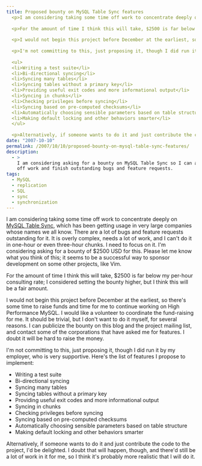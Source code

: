 ```yaml
---
title: Proposed bounty on MySQL Table Sync features
  <p>I am considering taking some time off work to concentrate deeply on <a href="http://mysqltoolkit.sourceforge.net/">MySQL Table Sync</a>, which has been getting usage in very large companies whose names we all know.  There are a lot of bugs and feature requests outstanding for it.  It is overly complex, needs a lot of work, and I can't do it in one-hour or even three-hour chunks.  I need to focus on it.  I'm considering asking for a bounty of $2500 USD for this.  Please let me know what you think of this; it seems to be a successful way to sponsor development on some other projects, like Vim.</p>
  
  <p>For the amount of time I think this will take, $2500 is far below my per-hour consulting rate; I considered setting the bounty higher, but I think this will be a fair amount.</p>
  
  <p>I would not begin this project before December at the earliest, so there's some time to raise funds and time for me to continue working on High Performance MySQL.  I would like a volunteer to coordinate the fund-raising for me.  It should be trivial, but I don't want to do it myself, for several reasons.  I can publicize the bounty on this blog and the project mailing list, and contact some of the corporations that have asked me for features.  I doubt it will be hard to raise the money.</p>
  
  <p>I'm not committing to this, just proposing it, though I did run it by my employer, who is very supportive.  Here's the list of features I propose to implement:</p>
  
  <ul>
  <li>Writing a test suite</li>
  <li>Bi-directional syncing</li>
  <li>Syncing many tables</li>
  <li>Syncing tables without a primary key</li>
  <li>Providing useful exit codes and more informational output</li>
  <li>Syncing in chunks</li>
  <li>Checking privileges before syncing</li>
  <li>Syncing based on pre-computed checksums</li>
  <li>Automatically choosing sensible parameters based on table structure</li>
  <li>Making default locking and other behaviors smarter</li>
  </ul>
  
  <p>Alternatively, if someone wants to do it and just contribute the code to the project, I'd be delighted.  I doubt that will happen, though, and there'd still be a lot of work in it for me, so I think it's probably more realistic that I will do it.</p>
date: "2007-10-10"
permalink: /2007/10/10/proposed-bounty-on-mysql-table-sync-features/
description:
  - >
    I am considering asking for a bounty on MySQL Table Sync so I can afford to take
    off work and finish outstanding bugs and feature requests.
tags:
  - MySQL
  - replication
  - SQL
  - sync
  - synchronization
---
```

I am considering taking some time off work to concentrate deeply on [MySQL Table Sync][1], which has been getting usage in very large companies whose names we all know. There are a lot of bugs and feature requests outstanding for it. It is overly complex, needs a lot of work, and I can't do it in one-hour or even three-hour chunks. I need to focus on it. I'm considering asking for a bounty of $2500 USD for this. Please let me know what you think of this; it seems to be a successful way to sponsor development on some other projects, like Vim.

For the amount of time I think this will take, $2500 is far below my per-hour consulting rate; I considered setting the bounty higher, but I think this will be a fair amount.

I would not begin this project before December at the earliest, so there's some time to raise funds and time for me to continue working on High Performance MySQL. I would like a volunteer to coordinate the fund-raising for me. It should be trivial, but I don't want to do it myself, for several reasons. I can publicize the bounty on this blog and the project mailing list, and contact some of the corporations that have asked me for features. I doubt it will be hard to raise the money.

I'm not committing to this, just proposing it, though I did run it by my employer, who is very supportive. Here's the list of features I propose to implement:

*   Writing a test suite
*   Bi-directional syncing
*   Syncing many tables
*   Syncing tables without a primary key
*   Providing useful exit codes and more informational output
*   Syncing in chunks
*   Checking privileges before syncing
*   Syncing based on pre-computed checksums
*   Automatically choosing sensible parameters based on table structure
*   Making default locking and other behaviors smarter

Alternatively, if someone wants to do it and just contribute the code to the project, I'd be delighted. I doubt that will happen, though, and there'd still be a lot of work in it for me, so I think it's probably more realistic that I will do it.

 [1]: http://code.google.com/p/maatkit/
